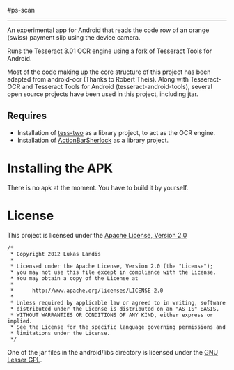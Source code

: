 #ps-scan
* * *

An experimental app for Android that reads the code row of an orange (swiss) payment slip using the device camera.

Runs the Tesseract 3.01 OCR engine using a fork of Tesseract Tools for Android.

Most of the code making up the core structure of this project has been adapted from android-ocr (Thanks to Robert Theis). Along with Tesseract-OCR and Tesseract Tools for Android (tesseract-android-tools), several open source projects have been used in this project, including jtar.

## Requires

* Installation of [tess-two](https://github.com/rmtheis/tess-two) as a library project, to act as the OCR engine.
* Installation of [ActionBarSherlock](https://github.com/JakeWharton/ActionBarSherlock) as a library project.

Installing the APK
==================

There is no apk at the moment. You have to build it by yourself.

License
=======

This project is licensed under the [Apache License, Version 2.0](http://www.apache.org/licenses/LICENSE-2.0.html)

    /*
     * Copyright 2012 Lukas Landis
     *
     * Licensed under the Apache License, Version 2.0 (the "License");
     * you may not use this file except in compliance with the License.
     * You may obtain a copy of the License at
     *
     *      http://www.apache.org/licenses/LICENSE-2.0
     *
     * Unless required by applicable law or agreed to in writing, software
     * distributed under the License is distributed on an "AS IS" BASIS,
     * WITHOUT WARRANTIES OR CONDITIONS OF ANY KIND, either express or implied.
     * See the License for the specific language governing permissions and
     * limitations under the License.
     */

One of the jar files in the android/libs directory is licensed under the [GNU Lesser GPL](http://www.gnu.org/licenses/lgpl.html).
